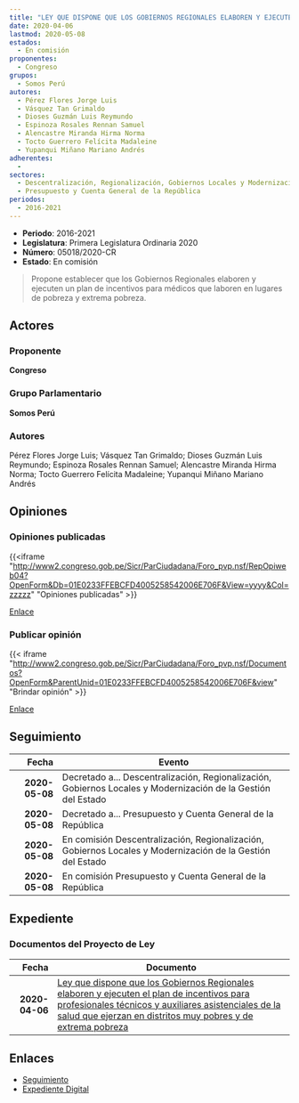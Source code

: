 ```yaml
---
title: "LEY QUE DISPONE QUE LOS GOBIERNOS REGIONALES ELABOREN Y EJECUTEN EL PLAN DE INCENTIVOS PARA PROFESIONALES, TÉCNICOS Y AUXILIARES ASISTENCIALES DE LA SALUD QUE EJERZAN EN DISTRITOS MUY POBRES Y DE EXTREMA POBREZA"
date: 2020-04-06
lastmod: 2020-05-08
estados: 
  - En comisión
proponentes: 
  - Congreso
grupos: 
  - Somos Perú
autores: 
  - Pérez Flores Jorge Luis
  - Vásquez Tan Grimaldo
  - Dioses Guzmán Luis Reymundo
  - Espinoza Rosales Rennan Samuel
  - Alencastre Miranda Hirma Norma
  - Tocto Guerrero Felícita Madaleine
  - Yupanqui Miñano Mariano Andrés
adherentes: 
  - 
sectores: 
  - Descentralización, Regionalización, Gobiernos Locales y Modernización de la Gestión del Estado
  - Presupuesto y Cuenta General de la República
periodos: 
  - 2016-2021
---
```


- **Periodo**: 2016-2021
- **Legislatura**: Primera Legislatura Ordinaria 2020
- **Número**: 05018/2020-CR
- **Estado**: En comisión

> Propone establecer que los Gobiernos Regionales elaboren y ejecuten un plan de incentivos para médicos que laboren en lugares de pobreza y extrema pobreza.


## Actores

### Proponente

**Congreso**

### Grupo Parlamentario

**Somos Perú**

### Autores

Pérez Flores Jorge Luis; Vásquez Tan Grimaldo; Dioses Guzmán Luis Reymundo; Espinoza Rosales Rennan Samuel; Alencastre Miranda Hirma Norma; Tocto Guerrero Felícita Madaleine; Yupanqui Miñano Mariano Andrés


## Opiniones

### Opiniones publicadas

{{<iframe "http://www2.congreso.gob.pe/Sicr/ParCiudadana/Foro_pvp.nsf/RepOpiweb04?OpenForm&Db=01E0233FFEBCFD4005258542006E706F&View=yyyy&Col=zzzzz" "Opiniones publicadas" >}}

[Enlace](http://www2.congreso.gob.pe/Sicr/ParCiudadana/Foro_pvp.nsf/RepOpiweb04?OpenForm&Db=01E0233FFEBCFD4005258542006E706F&View=yyyy&Col=zzzzz)
### Publicar opinión

{{< iframe "http://www2.congreso.gob.pe/Sicr/ParCiudadana/Foro_pvp.nsf/Documentos?OpenForm&ParentUnid=01E0233FFEBCFD4005258542006E706F&view" "Brindar opinión" >}}

[Enlace](http://www2.congreso.gob.pe/Sicr/ParCiudadana/Foro_pvp.nsf/Documentos?OpenForm&ParentUnid=01E0233FFEBCFD4005258542006E706F&view)

## Seguimiento

| Fecha | Evento |
|------:|--------|
| **2020-05-08** | Decretado a... Descentralización, Regionalización, Gobiernos Locales y Modernización de la Gestión del Estado|
| **2020-05-08** | Decretado a... Presupuesto y Cuenta General de la República|
| **2020-05-08** | En comisión Descentralización, Regionalización, Gobiernos Locales y Modernización de la Gestión del Estado|
| **2020-05-08** | En comisión Presupuesto y Cuenta General de la República|


## Expediente


### Documentos del Proyecto de Ley

| Fecha | Documento |
|------:|--------|
| **2020-04-06** | [Ley que dispone que los Gobiernos Regionales elaboren y ejecuten el plan de incentivos para profesionales técnicos y auxiliares asistenciales de la salud que ejerzan en distritos muy pobres y de extrema pobreza](http://www.leyes.congreso.gob.pe/Documentos/2016_2021/Proyectos_de_Ley_y_de_Resoluciones_Legislativas/PL05018_20200406.pdf) |

## Enlaces 

- [Seguimiento](http://www2.congreso.gob.pe/Sicr/TraDocEstProc/CLProLey2016.nsf/f7fff46988ca05b1052578e100829cc7/2fcd5e2ad80f8484052585440008f974?OpenDocument)
- [Expediente Digital](http://www2.congreso.gob.pe/Sicr/TraDocEstProc/CLProLey2016.nsf/f7fff46988ca05b1052578e100829cc7/2fcd5e2ad80f8484052585440008f974?OpenDocument&Click=05257FB7005EB655.eb71d0cf91d8294e05256cdf006b5706/$Body/0.1C6C)
